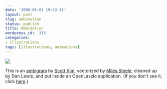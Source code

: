 ```yaml
---
date: '2008-05-01 19:43:11'
layout: post
slug: ambimation
status: publish
title: Ambimation
wordpress_id: '313'
categories:
- Illustrations
tags: [illustrations, animations]
---
```


![](/images/oflip.png)

This is an [ambigram](http://en.wikipedia.org/wiki/Ambigram) by [Scott Kim](http://scottkim.com), vectorized by [Miles Steele](http://milessteele.com/), cleaned up by Dan Lewis, and put inside an OpenLaszlo application.  (If you don't see it, click [here](/images/oflip.html).)
